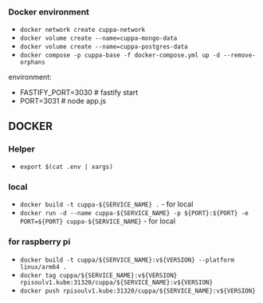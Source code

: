 ### Docker environment

- `docker network create cuppa-network`
- `docker volume create --name=cuppa-mongo-data`
- `docker volume create --name=cuppa-postgres-data`
- `docker compose -p cuppa-base -f docker-compose.yml up -d --remove-orphans`

environment:
- FASTIFY_PORT=3030 # fastify start
- PORT=3031 # node app.js

## DOCKER

### Helper
 - `export $(cat .env | xargs)`

### local
- `docker build -t cuppa-${SERVICE_NAME} .` - for local
- `docker run -d --name cuppa-${SERVICE_NAME} -p ${PORT}:${PORT} -e PORT=${PORT} cuppa-${SERVICE_NAME}` - for local

### for raspberry pi

- `docker build -t cuppa/${SERVICE_NAME}:v${VERSION} --platform linux/arm64 .`
- `docker tag cuppa/${SERVICE_NAME}:v${VERSION} rpisoulv1.kube:31320/cuppa/${SERVICE_NAME}:v${VERSION}`
- `docker push rpisoulv1.kube:31320/cuppa/${SERVICE_NAME}:v${VERSION}`

